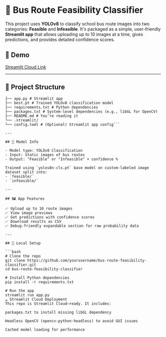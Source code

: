 # 🚌 Bus Route Feasibility Classifier

This project uses **YOLOv8** to classify school bus route images into two categories: **Feasible** and **Infeasible**. It's packaged as a simple, user-friendly **Streamlit app** that allows uploading up to 10 images at a time, gives predictions, and provides detailed confidence scores.

## 🚀 Demo

[Streamlit Cloud Link](https://st-route-viz-h55atcswtxchjuauiatrgt.streamlit.app/)

---

## 📂 Project Structure

```bus-route-feasibility-classifier/
├── app.py # Streamlit app
├── best.pt # Trained YOLOv8 classification model
├── requirements.txt # Python dependencies
├── packages.txt # System-level dependencies (e.g., libGL for OpenCV)
├── README.md # You’re reading it
└── .streamlit/
└── config.toml # (Optional) Streamlit app config```

---

## 🧠 Model Info

- Model type: YOLOv8 Classification
- Input: Static images of bus routes
- Output: "Feasible" or "Infeasible" + confidence %

Trained using `yolov8n-cls.pt` base model on custom-labeled image dataset split into:
- `feasible/`
- `infeasible/`

---

## 🖼️ App Features

✅ Upload up to 10 route images  
✅ View image previews  
✅ Get predictions with confidence scores  
✅ Download results as CSV  
✅ Debug-friendly expandable section for raw probability data  

---

## 🧪 Local Setup

```bash
# Clone the repo
git clone https://github.com/yourusername/bus-route-feasibility-classifier.git
cd bus-route-feasibility-classifier

# Install Python dependencies
pip install -r requirements.txt

# Run the app
streamlit run app.py
☁️ Streamlit Cloud Deployment
This repo is Streamlit Cloud–ready. It includes:

packages.txt to install missing libGL dependency

Headless OpenCV (opencv-python-headless) to avoid GUI issues

Cached model loading for performance
